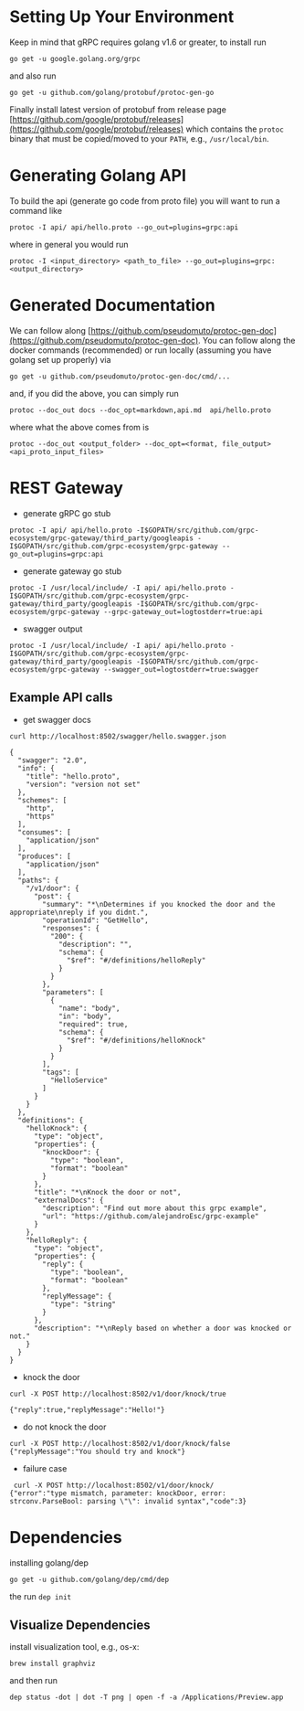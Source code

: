 # Setting Up Your Environment
Keep in mind that gRPC requires golang v1.6 or greater, to install run

```
go get -u google.golang.org/grpc
```

and also run

```
go get -u github.com/golang/protobuf/protoc-gen-go
```

Finally install latest version of protobuf from release page [https://github.com/google/protobuf/releases](https://github.com/google/protobuf/releases) which
contains the `protoc` binary that must be copied/moved to your `PATH`, e.g., `/usr/local/bin`. 



# Generating Golang API
To build the api (generate go code from proto file) you will want to run a command like
```
protoc -I api/ api/hello.proto --go_out=plugins=grpc:api
```

where in general you would run

```
protoc -I <input_directory> <path_to_file> --go_out=plugins=grpc:<output_directory>
```

# Generated Documentation
We can follow along [https://github.com/pseudomuto/protoc-gen-doc](https://github.com/pseudomuto/protoc-gen-doc). You can
follow along the docker commands (recommended) or run locally (assuming you have golang set up properly)
via 

```
go get -u github.com/pseudomuto/protoc-gen-doc/cmd/...
```

and, if you did the above, you can simply run

```
protoc --doc_out docs --doc_opt=markdown,api.md  api/hello.proto
```

where what the above comes from is

```
protoc --doc_out <output_folder> --doc_opt=<format, file_output> <api_proto_input_files>
```
# REST Gateway

* generate gRPC go stub
```
protoc -I api/ api/hello.proto -I$GOPATH/src/github.com/grpc-ecosystem/grpc-gateway/third_party/googleapis -I$GOPATH/src/github.com/grpc-ecosystem/grpc-gateway --go_out=plugins=grpc:api
```

* generate gateway go stub
```
protoc -I /usr/local/include/ -I api/ api/hello.proto -I$GOPATH/src/github.com/grpc-ecosystem/grpc-gateway/third_party/googleapis -I$GOPATH/src/github.com/grpc-ecosystem/grpc-gateway --grpc-gateway_out=logtostderr=true:api
```

* swagger output
```
protoc -I /usr/local/include/ -I api/ api/hello.proto -I$GOPATH/src/github.com/grpc-ecosystem/grpc-gateway/third_party/googleapis -I$GOPATH/src/github.com/grpc-ecosystem/grpc-gateway --swagger_out=logtostderr=true:swagger
```

## Example API calls

* get swagger docs
```
curl http://localhost:8502/swagger/hello.swagger.json

{
  "swagger": "2.0",
  "info": {
    "title": "hello.proto",
    "version": "version not set"
  },
  "schemes": [
    "http",
    "https"
  ],
  "consumes": [
    "application/json"
  ],
  "produces": [
    "application/json"
  ],
  "paths": {
    "/v1/door": {
      "post": {
        "summary": "*\nDetermines if you knocked the door and the appropriate\nreply if you didnt.",
        "operationId": "GetHello",
        "responses": {
          "200": {
            "description": "",
            "schema": {
              "$ref": "#/definitions/helloReply"
            }
          }
        },
        "parameters": [
          {
            "name": "body",
            "in": "body",
            "required": true,
            "schema": {
              "$ref": "#/definitions/helloKnock"
            }
          }
        ],
        "tags": [
          "HelloService"
        ]
      }
    }
  },
  "definitions": {
    "helloKnock": {
      "type": "object",
      "properties": {
        "knockDoor": {
          "type": "boolean",
          "format": "boolean"
        }
      },
      "title": "*\nKnock the door or not",
      "externalDocs": {
        "description": "Find out more about this grpc example",
        "url": "https://github.com/alejandroEsc/grpc-example"
      }
    },
    "helloReply": {
      "type": "object",
      "properties": {
        "reply": {
          "type": "boolean",
          "format": "boolean"
        },
        "replyMessage": {
          "type": "string"
        }
      },
      "description": "*\nReply based on whether a door was knocked or not."
    }
  }
}
```

* knock the door
```
curl -X POST http://localhost:8502/v1/door/knock/true

{"reply":true,"replyMessage":"Hello!"}
```

* do not knock the door
```
curl -X POST http://localhost:8502/v1/door/knock/false
{"replyMessage":"You should try and knock"}
```

* failure case

```
 curl -X POST http://localhost:8502/v1/door/knock/
{"error":"type mismatch, parameter: knockDoor, error: strconv.ParseBool: parsing \"\": invalid syntax","code":3}
```

# Dependencies
installing golang/dep
```
go get -u github.com/golang/dep/cmd/dep
```

the run `dep init`

## Visualize Dependencies
install visualization tool, e.g., os-x:
```
brew install graphviz
```

and then run 
```
dep status -dot | dot -T png | open -f -a /Applications/Preview.app
```